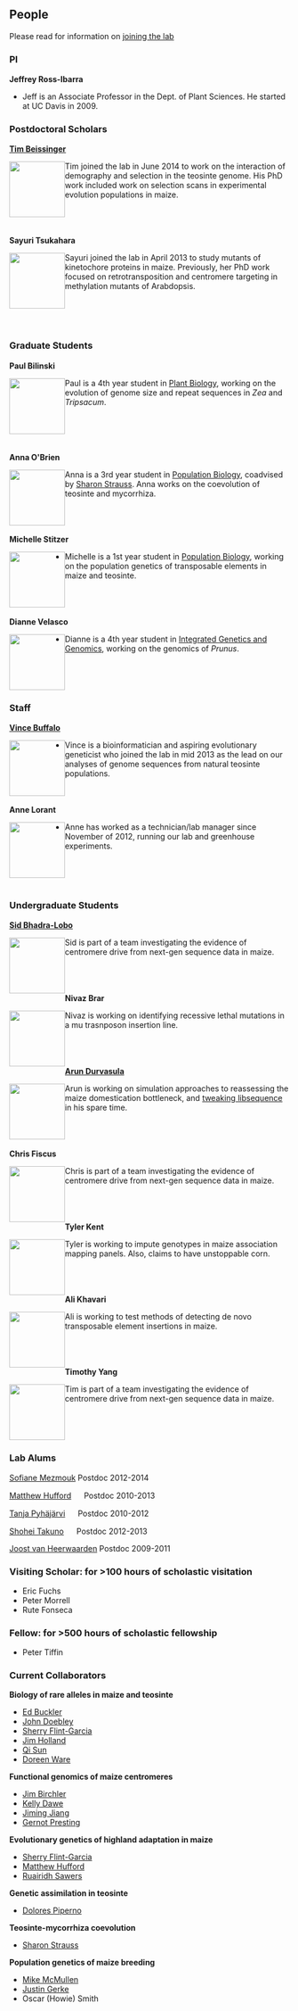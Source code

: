 ## People

Please read for information on [joining the lab](http://www.rilab.org/prosp.html)

### PI

**Jeffrey Ross-Ibarra** <a href="https://github.com/rossibarra/CV"><img src="http://www.rilab.org/images/txt.png" style="width: 15px;"></a> <a href="https://twitter.com/jrossibarra"><img src="http://www.rilab.org/images/Twitter_logo_blue.png" style="width: 15px;"></a>

* Jeff is an Associate Professor in the Dept. of Plant Sciences. He started at UC Davis in 2009. 

### Postdoctoral Scholars

**[Tim Beissinger](http://scholar.google.com/citations?user=PHAEOXIAAAAJ&hl=en)** <a href="https://twitter.com/timbeissinger"><img src="http://www.rilab.org/images/Twitter_logo_blue.png" style="width: 15px;"></a>

<div style="float: left">
    <a href="https://twitter.com/timbeissinger"><img src="http://www.rilab.org/images/beissinger.jpg" style="width: 100px;"></a>
</div>

Tim joined the lab in June 2014 to work on the interaction of demography and selection in the teosinte genome.  His PhD work included work on selection scans in experimental evolution populations in maize.

<br><br><br>**Sayuri Tsukahara**

<div style="float: left">
    <a href="https://twitter.com/timbeissinger"><img src="http://www.rilab.org/images/cornkey.png" style="width: 100px;"></a>
</div>

Sayuri joined the lab in April 2013 to study mutants of kinetochore proteins in maize.  Previously, her PhD work focused on retrotransposition and centromere targeting in methylation mutants of Arabdopsis.

<br><br><br>
### Graduate Students

**Paul Bilinski** <a href="https://twitter.com/pbilinsk"><img src="http://www.rilab.org/images/Twitter_logo_blue.png" style="width: 15px;"></a>

<div style="float: left">
    <a href="https://twitter.com/timbeissinger"><img src="http://www.rilab.org/images/bilinski.png" style="width: 100px;"></a>
</div>

Paul is a 4th year student in [Plant Biology](http://biosci3.ucdavis.edu/gradGroups/pb/), working on the evolution of genome size and repeat sequences in *Zea* and *Tripsacum*.

<br><br><br><br>**Anna O'Brien**

<div style="float: left">
    <a href="https://twitter.com/timbeissinger"><img src="http://www.rilab.org/images/cornkey.png" style="width: 100px;"></a>
</div>

Anna is a 3rd year student in [Population Biology](http://www-eve.ucdavis.edu/eve/pbg/), coadvised by [Sharon Strauss](http://sharonstrauss.wordpress.com). Anna works on the coevolution of teosinte and mycorrhiza.

<br><br><br>**Michelle Stitzer**

<div style="float: left">
    <a href="https://twitter.com/timbeissinger"><img src="http://www.rilab.org/images/cornkey.png" style="width: 100px;"></a>
</div>

* Michelle is a 1st year student in [Population Biology](http://www-eve.ucdavis.edu/eve/pbg/), working on the population genetics of transposable elements in maize and teosinte.

<br><br><br>**Dianne Velasco** <a href="https://twitter.com/napknscrib"><img src="http://www.rilab.org/images/Twitter_logo_blue.png" style="width: 15px;"></a>

<div style="float: left">
    <a href="https://twitter.com/timbeissinger"><img src="http://www.rilab.org/images/cornkey.png" style="width: 100px;"></a>
</div>

* Dianne is a 4th year student in [Integrated Genetics and Genomics](http://biosci3.ucdavis.edu/GradGroups/GGG/Default.aspx), working on the genomics of *Prunus*.
 
<br><br><br>
### Staff

[**Vince Buffalo**](http://www.vincebuffalo.com/) <a href="https://twitter.com/vsbuffalo"><img src="http://www.rilab.org/images/Twitter_logo_blue.png" style="width: 15px;"></a>

<div style="float: left">
    <a href="https://twitter.com/timbeissinger"><img src="http://www.rilab.org/images/cornkey.png" style="width: 100px;"></a>
</div>

* Vince is a bioinformatician and aspiring evolutionary geneticist who joined the lab in mid 2013 as the lead on our analyses of genome sequences from natural teosinte populations. 

<br><br>**Anne Lorant**

<div style="float: left">
    <a href="https://twitter.com/timbeissinger"><img src="http://www.rilab.org/images/cornkey.png" style="width: 100px;"></a>
</div>

* Anne has worked as a technician/lab manager since November of 2012, running our lab and greenhouse experiments.

<br><br><br>
### Undergraduate Students

**[Sid Bhadra-Lobo](https://github.com/sidbhadra-lobo)** <a href="https://twitter.com/SidBL"><img src="http://www.rilab.org/images/Twitter_logo_blue.png" style="width: 15px;"></a>

<div style="float: left">
    <a href="https://twitter.com/timbeissinger"><img src="http://www.rilab.org/images/cornkey.png" style="width: 100px;"></a>
</div>

Sid is part of a team investigating the evidence of centromere drive from next-gen sequence data in maize.

<br><br><br>**Nivaz Brar** <a href="https://twitter.com/Nivaz1"><img src="http://www.rilab.org/images/Twitter_logo_blue.png" style="width: 15px;"></a>

<div style="float: left">
    <a href="https://twitter.com/timbeissinger"><img src="http://www.rilab.org/images/cornkey.png" style="width: 100px;"></a>
</div>

Nivaz is working on identifying recessive lethal mutations in a mu trasnposon insertion line.

<br><br><br>[**Arun Durvasula**](https://github.com/arundurvasula) <a href="https://twitter.com/arundurvasula"><img src="http://www.rilab.org/images/Twitter_logo_blue.png" style="width: 15px;"></a>

<div style="float: left">
    <a href="https://twitter.com/timbeissinger"><img src="http://www.rilab.org/images/cornkey.png" style="width: 100px;"></a>
</div>

Arun is working on simulation approaches to reassessing the maize domestication bottleneck, and [tweaking libsequence](https://github.com/arundurvasula/libsequencevcf-1.7.6) in his spare time.

<br><br><br>**Chris Fiscus** <a href="https://twitter.com/cjfiscu"><img src="http://www.rilab.org/images/Twitter_logo_blue.png" style="width: 15px;"></a> 

<div style="float: left">
    <a href="https://twitter.com/timbeissinger"><img src="http://www.rilab.org/images/cornkey.png" style="width: 100px;"></a>
</div>

Chris is part of a team investigating the evidence of centromere drive from next-gen sequence data in maize.

<br><br><br>**Tyler Kent** <a href="https://twitter.com/tylervkent"><img src="http://www.rilab.org/images/Twitter_logo_blue.png" style="width: 15px;"></a>

<div style="float: left">
    <a href="https://twitter.com/timbeissinger"><img src="http://www.rilab.org/images/cornkey.png" style="width: 100px;"></a>
</div>

Tyler is working to impute genotypes in maize association mapping panels. Also, claims to have unstoppable corn.

<br><br><br>**Ali Khavari** 

<div style="float: left">
    <a href="https://twitter.com/timbeissinger"><img src="http://www.rilab.org/images/cornkey.png" style="width: 100px;"></a>
</div>

Ali is working to test methods of detecting de novo transposable element insertions in maize.

<br><br><br>**Timothy Yang**

<div style="float: left">
    <a href="https://twitter.com/timbeissinger"><img src="http://www.rilab.org/images/cornkey.png" style="width: 100px;"></a>
</div>

Tim is part of a team investigating the evidence of centromere drive from next-gen sequence data in maize.

<br><br><br>
### Lab Alums

[Sofiane Mezmouk](http://www.linkedin.com/pub/sofiane-mezmouk/6b/a35/a34) Postdoc 2012-2014

[Matthew Hufford](http://www.public.iastate.edu/~mhufford/HuffordLab/home.html) <a href="https://twitter.com/mbhufford"><img src="http://www.rilab.org/images/Twitter_logo_blue.png" style="width: 15px;"></a> Postdoc 2010-2013

[Tanja Pyhäjärvi](https://wiki.oulu.fi/pages/viewpage.action?pageId=13382392) <a href="https://twitter.com/PyhaTanja"><img src="http://www.rilab.org/images/Twitter_logo_blue.png" style="width: 15px;"></a> Postdoc 2010-2012

[Shohei Takuno](https://sites.google.com/site/shoheitakuno/) <a href="https://twitter.com/ShoheiTakuno"><img src="http://www.rilab.org/images/Twitter_logo_blue.png" style="width: 15px;"></a> Postdoc 2012-2013

[Joost van Heerwaarden](http://www.wageningenur.nl/en/Persons/dr.ir.-J-Joost-van-Heerwaarden.htm) Postdoc 2009-2011

### Visiting Scholar: for >100 hours of scholastic visitation

* Eric Fuchs
* Peter Morrell
* Rute Fonseca

### Fellow: for >500 hours of scholastic fellowship

* Peter Tiffin

### Current Collaborators

**Biology of rare alleles in maize and teosinte**

* [Ed Buckler](http://www.maizegenetics.net)
* [John Doebley](http://teosinte.wisc.edu)
* [Sherry Flint-Garcia](http://web.missouri.edu/~flint-garcias/)
* [Jim Holland](http://www4.ncsu.edu/~jholland/homepage.htm)
* [Qi Sun](http://vivo.cornell.edu/display/individual24418)
* [Doreen Ware](http://warelab.org)

**Functional genomics of maize centromeres**

* [Jim Birchler](http://ipg.missouri.edu/faculty/birchler.cfm)
* [Kelly Dawe](http://www.dawelab.org)
* [Jiming Jiang](http://genetics.wisc.edu/Jiang.htm)
* [Gernot Presting](http://genomics.hawaii.edu/prestinglab/)

**Evolutionary genetics of highland adaptation in maize**

* [Sherry Flint-Garcia](http://web.missouri.edu/~flint-garcias/)
* [Matthew Hufford](http://www.public.iastate.edu/~mhufford/HuffordLab/home.html)
* [Ruairidh Sawers](http://www.langebio.cinvestav.mx/?pag=165)

**Genetic assimilation in teosinte**

* [Dolores Piperno](http://www.stri.si.edu/english/scientific_staff/staff_scientist/scientist.php?id=26)

**Teosinte-mycorrhiza coevolution**

* [Sharon Strauss](http://sharonstrauss.wordpress.com)

**Population genetics of maize breeding**

* [Mike McMullen](http://ipg.missouri.edu/faculty/mcmullen.cfm)
* [Justin Gerke](http://www.linkedin.com/pub/justin-gerke/11/ab4/312)
* Oscar (Howie) Smith
